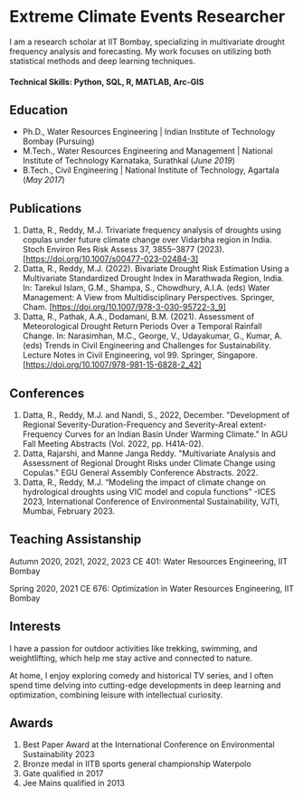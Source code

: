 # Extreme Climate Events Researcher
I am a research scholar at IIT Bombay, specializing in multivariate drought frequency analysis and forecasting. My work focuses on utilizing both statistical methods and deep learning techniques.

#### Technical Skills: Python, SQL, R, MATLAB, Arc-GIS

## Education
- Ph.D., Water Resources Engineering | Indian Institute of Technology Bombay (Pursuing)								       		
- M.Tech., Water Resources Engineering and Management	| National Institute of Technology Karnataka, Surathkal	(_June 2019_) 			        		
- B.Tech., Civil Engineering | National Institute of Technology, Agartala (_May 2017_)

## Publications
1. Datta, R., Reddy, M.J. Trivariate frequency analysis of droughts using copulas under future climate change over Vidarbha region in India. Stoch Environ Res Risk Assess 37, 3855–3877 (2023). [https://doi.org/10.1007/s00477-023-02484-3]
2. Datta, R., Reddy, M.J. (2022). Bivariate Drought Risk Estimation Using a Multivariate Standardized Drought Index in Marathwada Region, India. In: Tarekul Islam, G.M., Shampa, S., Chowdhury, A.I.A. (eds) Water Management: A View from Multidisciplinary Perspectives. Springer, Cham. [https://doi.org/10.1007/978-3-030-95722-3_9]
3. Datta, R., Pathak, A.A., Dodamani, B.M. (2021). Assessment of Meteorological Drought Return Periods Over a Temporal Rainfall Change. In: Narasimhan, M.C., George, V., Udayakumar, G., Kumar, A. (eds) Trends in Civil Engineering and Challenges for Sustainability. Lecture Notes in Civil Engineering, vol 99. Springer, Singapore. [https://doi.org/10.1007/978-981-15-6828-2_42]

## Conferences
1. Datta, R., Reddy, M.J. and Nandi, S., 2022, December. "Development of Regional Severity-Duration-Frequency and Severity-Areal extent-Frequency Curves for an Indian Basin Under Warming Climate." In AGU Fall Meeting Abstracts (Vol. 2022, pp. H41A-02).
2. Datta, Rajarshi, and Manne Janga Reddy. "Multivariate Analysis and Assessment of Regional Drought Risks under Climate Change using Copulas." EGU General Assembly Conference Abstracts. 2022.
3. Datta, R., Reddy, M.J. “Modeling the impact of climate change on hydrological droughts using VIC model and copula functions” -ICES 2023, International Conference of Environmental Sustainability, VJTI, Mumbai, February 2023.

## Teaching Assistanship
Autumn 2020, 2021, 2022, 2023
CE 401: Water Resources Engineering, IIT Bombay

Spring 2020, 2021
CE 676: Optimization in Water Resources Engineering, IIT Bombay

## Interests
I have a passion for outdoor activities like trekking, swimming, and weightlifting, which help me stay active and connected to nature.

At home, I enjoy exploring comedy and historical TV series, and I often spend time delving into cutting-edge developments in deep learning and optimization, combining leisure with intellectual curiosity.

## Awards
1. Best Paper Award at the International Conference on Environmental Sustainability 2023
2. Bronze medal in IITB sports general championship Waterpolo
3. Gate qualified in 2017
4. Jee Mains qualified in 2013
